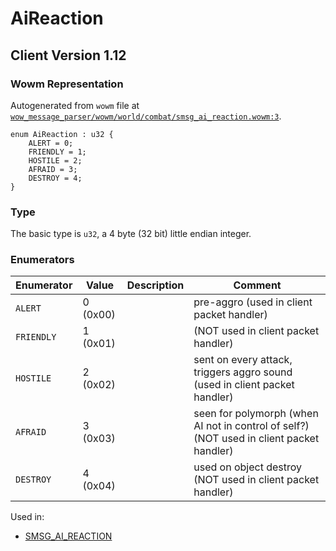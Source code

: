 # AiReaction

## Client Version 1.12

### Wowm Representation

Autogenerated from `wowm` file at [`wow_message_parser/wowm/world/combat/smsg_ai_reaction.wowm:3`](https://github.com/gtker/wow_messages/tree/main/wow_message_parser/wowm/world/combat/smsg_ai_reaction.wowm#L3).

```rust,ignore
enum AiReaction : u32 {
    ALERT = 0;
    FRIENDLY = 1;
    HOSTILE = 2;
    AFRAID = 3;
    DESTROY = 4;
}
```
### Type
The basic type is `u32`, a 4 byte (32 bit) little endian integer.
### Enumerators
| Enumerator | Value  | Description | Comment |
| --------- | -------- | ----------- | ------- |
| `ALERT` | 0 (0x00) |  | pre-aggro (used in client packet handler) |
| `FRIENDLY` | 1 (0x01) |  | (NOT used in client packet handler) |
| `HOSTILE` | 2 (0x02) |  | sent on every attack, triggers aggro sound (used in client packet handler) |
| `AFRAID` | 3 (0x03) |  | seen for polymorph (when AI not in control of self?) (NOT used in client packet handler) |
| `DESTROY` | 4 (0x04) |  | used on object destroy (NOT used in client packet handler) |

Used in:
* [SMSG_AI_REACTION](smsg_ai_reaction.md)

